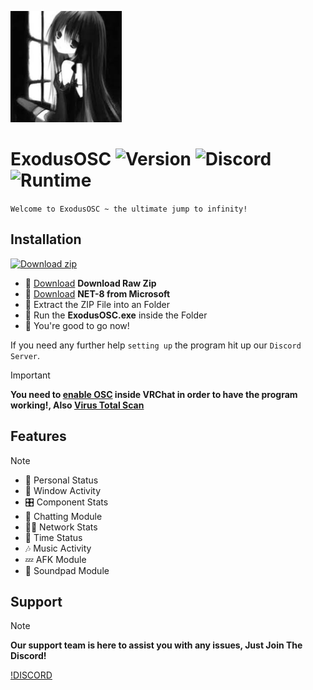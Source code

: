 ![image](https://github.com/skidlarp/fartboys-/blob/main/Exodus.png)

# ExodusOSC ![Version](https://badgen.net/badge/Version/1.0/purple/?icon=terminal)  ![Discord](https://badgen.net/discord/members/phKBhqdz4E?icon=discord) ![Runtime](https://badgen.net/badge/Runtime/NET-8/black/?icon=windows)
`Welcome to ExodusOSC ~ the ultimate jump to infinity!`

## Installation

[![Download zip](https://custom-icon-badges.herokuapp.com/badge/-Download-%23512BD4?style=for-the-badge&logo=download&logoColor=white "Download")](https://github.com/BoiHanny/vrcosc-magicchatbox/releases/download/v0.9.060/MagicChatbox-0.9.060.zip)



- 🔳 [Download](https://github.com/skidlarp/ExodusOSC) **Download Raw Zip**
- 🔳 [Download](https://dotnet.microsoft.com/en-us/download/dotnet/thank-you/runtime-desktop-8.0.11-windows-x64-installer) **NET-8 from Microsoft**
- 🔳 Extract the ZIP File into an Folder
- 🔳 Run the **ExodusOSC.exe** inside the Folder
- 🔳 You're good to go now!

If you need any further help `setting up` the program hit up our `Discord Server`.

> [!IMPORTANT]
> **You need to [enable OSC](https://youtu.be/OHjN_q6RqGY?t=80) inside VRChat in order to have the program working!, Also [Virus Total Scan](https://www.virustotal.com/gui/file/edf8569adc417e64e0c8ff39a1e4d023a05ffc74c1b692cbe88b06ff524f3953)**

## Features

> [!NOTE]
> - 💭 Personal Status
> - 🧭 Window Activity
> - 🎛️ Component Stats
> - 🧠 Chatting Module
> - ⛓️‍💥 Network Stats
> - 📆 Time Status
> - 🎶 Music Activity
> - 💤 AFK Module
> - 🎼 Soundpad Module



## Support

> [!NOTE]
> **Our support team is here to assist you with any issues, Just Join The Discord!**
>
> [!DISCORD](https://discord.gg/phKBhqdz4E)
